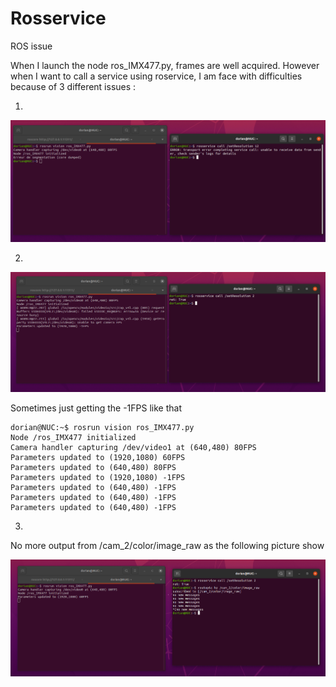# Rosservice
ROS issue

When I launch the node ros_IMX477.py, frames are well acquired.
However when I want to call a service using roservice, I am face with difficulties because of 3 different issues :

1) 

![plot](https://github.com/loupdmer/IMX477_issue/blob/master/Forum_ros/rosservice/transport.png)

2)

![plot](https://github.com/loupdmer/IMX477_issue/blob/master/Forum_ros/rosservice/VIDIOC_REQBUFS.png)


Sometimes just getting the -1FPS like that

```
dorian@NUC:~$ rosrun vision ros_IMX477.py
Node /ros_IMX477 initialized
Camera handler capturing /dev/video1 at (640,480) 80FPS
Parameters updated to (1920,1080) 60FPS
Parameters updated to (640,480) 80FPS
Parameters updated to (1920,1080) -1FPS
Parameters updated to (640,480) -1FPS
Parameters updated to (640,480) -1FPS
Parameters updated to (640,480) -1FPS
```

3)

No more output from /cam_2/color/image_raw as the following picture show

![plot](https://github.com/loupdmer/IMX477_issue/blob/master/Forum_ros/rosservice/no_new_msg.png)
